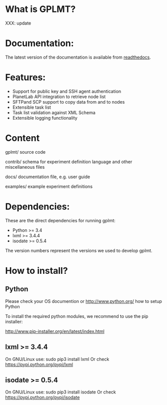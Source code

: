 What is GPLMT?
===============

XXX: update

Documentation:
==============

The latest version of the documentation is available from 
[readthedocs](http://gplmt.readthedocs.org/en/latest/).


Features:
=============

- Support for public key and SSH agent authentication
- PlanetLab API integration to retrieve node list
- SFTPand SCP support to copy data from and to nodes
- Extensible task list
- Task list validation against XML Schema
- Extensible logging functionality

Content
=============

gplmt/
source code

contrib/
schema for experiment definition language and other miscellaneous files

docs/
documentation file, e.g. user guide

examples/
example experiment definitions


Dependencies:
=============

These are the direct dependencies for running gplmt:

- Python >= 3.4
- lxml >= 3.4.4
- isodate >= 0.5.4

The version numbers represent the versions we used to develop gplmt.


How to install?
===============

Python
--------

Please check your OS documention or http://www.python.org/ how to setup
Python

To install the required python modules, we recommend to use the pip 
installer:

http://www.pip-installer.org/en/latest/index.html

lxml >= 3.4.4
--------

On GNU/Linux use: sudo pip3 install lxml
Or check https://pypi.python.org/pypi/lxml

isodate >= 0.5.4
--------

On GNU/Linux use: sudo pip3 install isodate
Or check https://pypi.python.org/pypi/isodate

